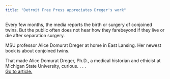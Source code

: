 ```yaml
---
title: "Detroit Free Press appreciates Dreger's work"
---
```


Every few months, the media reports the birth or surgery of conjoined twins. But the public often does not hear how they farebeyond if they live or die after separation surgery.  
  
MSU professor Alice Domurat Dreger at home in East Lansing. Her newest book is about conjoined twins.  
  
That made Alice Domurat Dreger, Ph.D., a medical historian and ethicist at Michigan State University, curious. . . .  
<a href="http://www.freep.com/news/childrenfirst/anat19_20040719.htm" target="_blank">Go to article.</a>